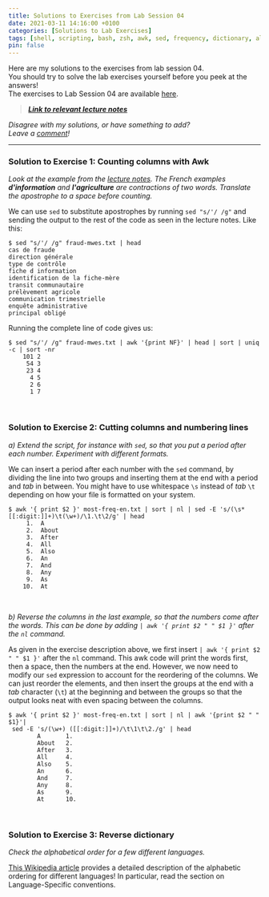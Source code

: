 ```yaml
---
title: Solutions to Exercises from Lab Session 04
date: 2021-03-11 14:16:00 +0100
categories: [Solutions to Lab Exercises]
tags: [shell, scripting, bash, zsh, awk, sed, frequency, dictionary, alphabet, alphabets, ordering]
pin: false
---
```


Here are my solutions to the exercises from lab session 04. <br>
You should try to solve the lab exercises yourself before you peek at the answers! <br>
The exercises to Lab Session 04 are available [here](https://ling123labs.com/posts/Lab-Session-04/). <br>
> ***[Link to relevant lecture notes](https://lingkurs.h.uib.no/webroot/index.php?page=scripting/countcolumns&lang=en&course=ling123)***

*Disagree with my solutions, or have something to add? <br>
Leave a [comment](#post-extend-wrapper)!* <br>

---


### Solution to Exercise 1: Counting columns with Awk <br>
*Look at the example from the
[lecture notes](https://lingkurs.h.uib.no/webroot/index.php?page=scripting/countcolumns&lang=en&course=ling123).
The French examples **d'information** and **l'agriculture** are contractions of two words.
Translate the apostrophe to a space before counting.*
<br>

We can use `sed` to substitute apostrophes by running `sed "s/'/ /g"` and sending the output to the rest of the
code as seen in the lecture notes. Like this:

```shell
$ sed "s/'/ /g" fraud-mwes.txt | head
cas de fraude
direction générale
type de contrôle
fiche d information
identification de la fiche-mère
transit communautaire
prélèvement agricole
communication trimestrielle
enquête administrative
principal obligé
```

Running the complete line of code gives us:
```shell
$ sed "s/'/ /g" fraud-mwes.txt | awk '{print NF}' | head | sort | uniq -c | sort -nr
    101 2
     54 3
     23 4
      4 5
      2 6
      1 7
```
<br>

### Solution to Exercise 2: Cutting columns and numbering lines <br>
*a) Extend the script, for instance with `sed`, so that you put a period after each number.
Experiment with different formats.* <br>

We can insert a period after each number with the `sed` command, by dividing the line into two groups
and inserting them at the end with a period and *tab* in between. You might have to use whitespace
`\s` instead of *tab* `\t` depending on how your file is formatted on your system.

```shell
$ awk '{ print $2 }' most-freq-en.txt | sort | nl | sed -E 's/(\s*[[:digit:]]+)\t(\w+)/\1.\t\2/g' | head
     1.  A
     2.  About
     3.  After
     4.  All
     5.  Also
     6.  An
     7.  And
     8.  Any
     9.  As
    10.  At
```
<br>

*b) Reverse the columns in the last example, so that the numbers come after the words.
This can be done by adding `| awk '{ print $2 " " $1 }'` after the `nl` command.* <br>

As given in the exercise description above, we first insert `| awk '{ print $2 " " $1 }'`
after the `nl` command. This awk code will print the words first, then a space, then the numbers at the end.
However, we now need to modify our `sed` expression to account for the reordering of the columns.
We can just reorder the elements, and then insert the groups at the end with a *tab* character (`\t`) at the beginning
and between the groups so that the output looks neat with even spacing between the columns.

```shell
$ awk '{ print $2 }' most-freq-en.txt | sort | nl | awk '{print $2 " " $1}'|
 sed -E 's/(\w+) ([[:digit:]]+)/\t\1\t\2./g' | head
        A       1.
        About   2.
        After   3.
        All     4.
        Also    5.
        An      6.
        And     7.
        Any     8.
        As      9.
        At      10.
```

<br>

### Solution to Exercise 3: Reverse dictionary <br>
*Check the alphabetical order for a few different languages.*<br>

[This Wikipedia article](https://en.wikipedia.org/wiki/Alphabetical_order#Language-specific_conventions)
provides a detailed description of the alphabetic ordering for different languages!
In particular, read the section on Language-Specific conventions.
